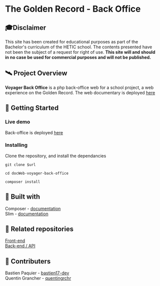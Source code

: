 # The Golden Record - Back Office

## 🎓Disclaimer

This site has been created for educational purposes as part of the Bachelor's curriculum of the HETIC school. The contents presented have not been the subject of a request for right of use. **This site will and should in no case be used for commercial purposes and will not be published.**

## 🛰️ Project Overview

**Voyager Back Office** is a php back-office web for a school project, a web experience on the Golden Record. The web documentary is deployed [here](https://golden-record.netlify.app/#/)

## 📄 Getting Started

### Live demo

Back-office is deployed [here](https://custom-njhs.frb.io/index.php)

### Installing

Clone the repository, and install the dependancies

```
git clone $url
```

```
cd docWeb-voyager-back-office
```

```
composer install
```

## 🔨 Built with

Composer - [documentation](https://getcomposer.org/doc/)  
Slim - [documentation](http://www.slimframework.com/)

## 🔗 Related repositories
[Front-end](https://github.com/RedaHamouche/WebDocVuejs)  
[Back-end / API](https://github.com/bastien17-dev/docWeb-voyager-back-end)


## 👥 Contributers

Bastien Paquier - [bastien17-dev](https://github.com/bastien17-dev)  
Quentin Grancher - [quentingrchr](https://github.com/quentingrchr)
